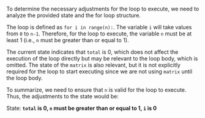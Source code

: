 To determine the necessary adjustments for the loop to execute, we need to analyze the provided state and the for loop structure.

The loop is defined as `for i in range(n):`. The variable `i` will take values from `0` to `n-1`. Therefore, for the loop to execute, the variable `n` must be at least 1 (i.e., `n` must be greater than or equal to 1). 

The current state indicates that `total` is 0, which does not affect the execution of the loop directly but may be relevant to the loop body, which is omitted. The state of the `matrix` is also relevant, but it is not explicitly required for the loop to start executing since we are not using `matrix` until the loop body.

To summarize, we need to ensure that `n` is valid for the loop to execute. Thus, the adjustments to the state would be:

State: **`total` is 0, `n` must be greater than or equal to 1, `i` is 0**